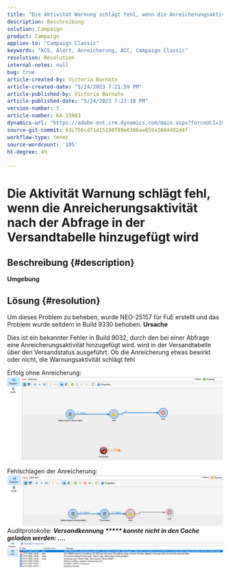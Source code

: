 ```yaml
---
title: "Die Aktivität Warnung schlägt fehl, wenn die Anreicherungsaktivität nach der Abfrage in der Versandtabelle hinzugefügt wird."
description: Beschreibung
solution: Campaign
product: Campaign
applies-to: "Campaign Classic"
keywords: "KCS, Alert, Anreicherung, ACC, Campaign Classic"
resolution: Resolution
internal-notes: null
bug: true
article-created-by: Victoria Barnato
article-created-date: "5/24/2023 7:21:59 PM"
article-published-by: Victoria Barnato
article-published-date: "5/24/2023 7:23:10 PM"
version-number: 5
article-number: KA-15983
dynamics-url: "https://adobe-ent.crm.dynamics.com/main.aspx?forceUCI=1&pagetype=entityrecord&etn=knowledgearticle&id=8390213e-68fa-ed11-8849-6045bd006b3d"
source-git-commit: 63c756cd71d15198f89e0306ae659a3604492d4f
workflow-type: tm+mt
source-wordcount: '105'
ht-degree: 4%

---
```


# Die Aktivität Warnung schlägt fehl, wenn die Anreicherungsaktivität nach der Abfrage in der Versandtabelle hinzugefügt wird

## Beschreibung {#description}

<b>Umgebung</b>

## Lösung {#resolution}


Um dieses Problem zu beheben, wurde NEO-25157 für FuE erstellt und das Problem wurde seitdem in Build 9330 behoben.
<b>Ursache</b>


Dies ist ein bekannter Fehler in Build 9032, durch den bei einer Abfrage eine Anreicherungsaktivität hinzugefügt wird.<b> </b>wird in der Versandtabelle über den Versandstatus ausgeführt. Ob die Anreicherung etwas bewirkt oder nicht, die Warnungsaktivität schlägt fehl

Erfolg ohne Anreicherung:
![](assets/ab975c07-d043-ed11-bba2-0022480868ff.png)

Fehlschlagen der Anreicherung:
![](assets/ad975c07-d043-ed11-bba2-0022480868ff.png)
Auditprotokolle: <b>*Versandkennung \*\*\*\*\* konnte nicht in den Cache geladen werden: ....</b>*
![](assets/ac975c07-d043-ed11-bba2-0022480868ff.png)
